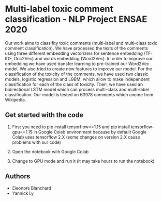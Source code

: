 # Multi-label toxic comment classification - NLP Project ENSAE 2020

Our work aims to classifity toxic comments (multi-label and multi-class toxic comment classification). We have processed the texts of the comments using three different embedding vectorizers for sentence embedding (TF-IDF, Doc2Vec) and words embedding (Word2Vec). In order to improve our embedding we have used transfer learning to pre-trained our Word2Vec model. We also tried to create new features to improve our model. For the classification of the toxicity of the comments, we have used two classic models, logistic regression and LGBM, which allow to make independent classification for each of the class of toxicity. Then, we have used an bidirectional LSTM model which can process multi-class and multi-label classification. Our model is tested on 63978 comments which coome from Wikipedia.

## Get started with the code

1. First you need to pip install tensorflow==1.15 and pip install tensorflow-gpu==1.15 in Google Colab environment because by default Google Colab uses tensorflow 2.X (some changes on version 2.X cause problems with our code)

2. Open the notebook with Google Colab

3. Change to GPU mode and run it (it may take hours to run the notebook)

## Authors

* Eleonore Blanchard
* Yannick Ly


 
